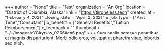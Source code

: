 +++
author = "None"
title = "Test"
organization = "An Org"
location = "District of Columbia, Alaska"
link = "https://throneless.tech"
created_at = "February 4, 2021"
closing_date = "April 2, 2021"
a_job_type = ["Part Time","Consultant"]
b_benefits = ["General Benefits","Tuition Reimbursement"]
c_feedback = ""
thumbnail = "../../images/nYCkyrUw_92668cc6.png"
+++
Cum sociis natoque penatibus et magnis dis parturient. Morbi odio eros, volutpat ut pharetra vitae, lobortis sed nibh.